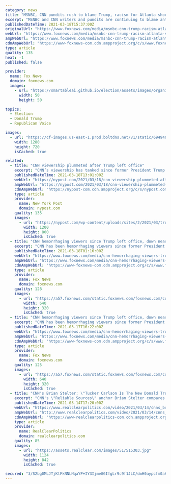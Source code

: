 ```yaml
---
category: news
title: "MSNBC, CNN pundits rush to blame Trump, racism for Atlanta shootings"
excerpt: "MSNBC and CNN writers and pundits are continuing to blame anti-Asian racism and rhetoric by former President Donald Trump for the deadly Atlanta spa shootings, in spite of law enforcement indicating they do not believe the killer was not motivated by racial animus."
publishedDateTime: 2021-03-18T15:37:00Z
originalUrl: "https://www.foxnews.com/media/msnbc-cnn-trump-racism-atlanta-shootings-knowing-shooters-motive"
webUrl: "https://www.foxnews.com/media/msnbc-cnn-trump-racism-atlanta-shootings-knowing-shooters-motive"
ampWebUrl: "https://www.foxnews.com/media/msnbc-cnn-trump-racism-atlanta-shootings-knowing-shooters-motive.amp"
cdnAmpWebUrl: "https://www-foxnews-com.cdn.ampproject.org/c/s/www.foxnews.com/media/msnbc-cnn-trump-racism-atlanta-shootings-knowing-shooters-motive.amp"
type: article
quality: 135
heat: -1
published: false

provider:
  name: Fox News
  domain: foxnews.com
  images:
    - url: "https://smartableai.github.io/election/assets/images/organizations/foxnews.com-50x50.jpg"
      width: 50
      height: 50

topics:
  - Election
  - Donald Trump
  - Republican Voice

images:
  - url: "https://cf-images.us-east-1.prod.boltdns.net/v1/static/694940094001/bac9637a-a222-4ba9-a9f2-aff489c52155/2a589916-fe2e-4c13-9fab-6b765ba03c38/1280x720/match/image.jpg"
    width: 1280
    height: 720
    isCached: true

related:
  - title: "CNN viewership plummeted after Trump left office"
    excerpt: "CNN’s viewership has tanked since former President Trump left office — with new data showing the liberal network lost nearly half of its prime-time audience in a key demographic since"
    publishedDateTime: 2021-03-18T13:01:00Z
    webUrl: "https://nypost.com/2021/03/18/cnn-viewership-plummeted-after-trump-left-office/"
    ampWebUrl: "https://nypost.com/2021/03/18/cnn-viewership-plummeted-after-trump-left-office/amp/"
    cdnAmpWebUrl: "https://nypost-com.cdn.ampproject.org/c/s/nypost.com/2021/03/18/cnn-viewership-plummeted-after-trump-left-office/amp/"
    type: article
    provider:
      name: New York Post
      domain: nypost.com
    quality: 135
    images:
      - url: "https://nypost.com/wp-content/uploads/sites/2/2021/03/trump-cnn-90.jpg?quality=90&strip=all&w=1200"
        width: 1200
        height: 800
        isCached: true
  - title: "CNN hemorrhaging viewers since Trump left office, down nearly 50% in key measurables"
    excerpt: "CNN has been hemorrhaging viewers since former President Donald Trump left office, losing roughly half of its audience in key measurables since January following a brief post-Election Day spike."
    publishedDateTime: 2021-03-18T01:16:00Z
    webUrl: "https://www.foxnews.com/media/cnn-hemorrhaging-viewers-trump-down-50-percent"
    ampWebUrl: "https://www.foxnews.com/media/cnn-hemorrhaging-viewers-trump-down-50-percent.amp"
    cdnAmpWebUrl: "https://www-foxnews-com.cdn.ampproject.org/c/s/www.foxnews.com/media/cnn-hemorrhaging-viewers-trump-down-50-percent.amp"
    type: article
    provider:
      name: Fox News
      domain: foxnews.com
    quality: 128
    images:
      - url: "https://a57.foxnews.com/static.foxnews.com/foxnews.com/content/uploads/2020/05/640/320/Trump-Biden-CNN.jpg?ve=1&tl=1"
        width: 640
        height: 320
        isCached: true
  - title: "CNN hemorrhaging viewers since Trump left office, down nearly 50 percent in key measurables"
    excerpt: "CNN has been hemorrhaging viewers since former President Donald Trump left office, losing roughly half of its audience in key measurables since January following a brief post-Election Day spike. CNN averaged 2.5 million primetime viewers from Nov. 4 ..."
    publishedDateTime: 2021-03-17T16:22:00Z
    webUrl: "https://www.foxnews.com/media/cnn-hemorrhaging-viewers-trump-down-50-percent"
    ampWebUrl: "https://www.foxnews.com/media/cnn-hemorrhaging-viewers-trump-down-50-percent.amp"
    cdnAmpWebUrl: "https://www-foxnews-com.cdn.ampproject.org/c/s/www.foxnews.com/media/cnn-hemorrhaging-viewers-trump-down-50-percent.amp"
    type: article
    provider:
      name: Fox News
      domain: foxnews.com
    quality: 125
    images:
      - url: "https://a57.foxnews.com/static.foxnews.com/foxnews.com/content/uploads/2020/05/640/320/Trump-Biden-CNN.jpg?ve=1&tl=1"
        width: 640
        height: 320
        isCached: true
  - title: "CNN's Brian Stelter: \"Tucker Carlson Is The New Donald Trump\""
    excerpt: "CNN's \"Reliable Sources\" anchor Brian Stelter compares Fox News host Tucker Carlson to the former president. \"Tucker has taken Trump's place as a right-wing leader. As an outrage generator. As a fire starter,"
    publishedDateTime: 2021-03-14T17:20:00Z
    webUrl: "https://www.realclearpolitics.com/video/2021/03/14/cnns_brian_stelter_tucker_carlson_is_the_new_donald_trump.html#!"
    ampWebUrl: "http://www.realclearpolitics.com/video/2021/03/14/cnns_brian_stelter_tucker_carlson_is_the_new_donald_trump.amp.html"
    cdnAmpWebUrl: "https://www-realclearpolitics-com.cdn.ampproject.org/c/www.realclearpolitics.com/video/2021/03/14/cnns_brian_stelter_tucker_carlson_is_the_new_donald_trump.amp.html"
    type: article
    provider:
      name: RealClearPolitics
      domain: realclearpolitics.com
    quality: 85
    images:
      - url: "https://assets.realclear.com/images/51/515303.jpg"
        width: 1124
        height: 842
        isCached: true

secured: "3/S2bg0MLJTjKtFkNNLNqaYP+IY3IjmeGGIfgLr9c9f1JLC/dmH0aypcfm0aHle4//g6N9ChnQweu/ErtjnO1I/MjPAYGQaFuiXW02HWsLw3RObXOv0cV7nre9V8Is56CQKJAMzzhIt9QmsQOLhyoWeaeNMT1AW+P1qtR2J7ad4tcERW3msoZS6wHR+BfEevaW7jASbYO9kjVir3C322cw9W3oKivUn+wlTbEYkY8uYT99tENCjCCuLXZCXjZ/u86oLJTz8Vcej5BKf0lFduRYU65a2t4HLFAGZpmYIesMsulXPEClvhHtceumfU3PAwhPXcpyWg98KtsQ9foBTnLvDNuZjHXk86xF3za9lLXj0=;LhyIRK8c+cAIqWG37vBujg=="
---
```


